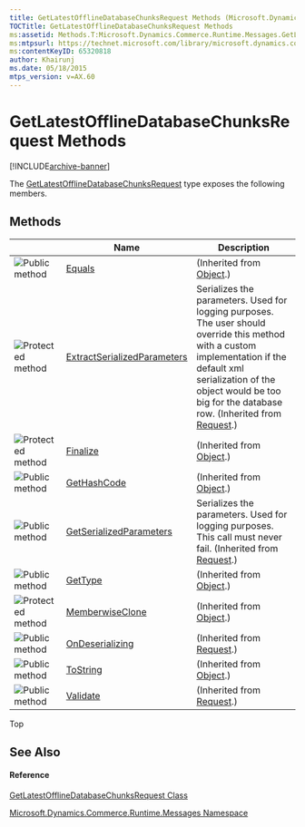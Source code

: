 ```yaml
---
title: GetLatestOfflineDatabaseChunksRequest Methods (Microsoft.Dynamics.Commerce.Runtime.Messages)
TOCTitle: GetLatestOfflineDatabaseChunksRequest Methods
ms:assetid: Methods.T:Microsoft.Dynamics.Commerce.Runtime.Messages.GetLatestOfflineDatabaseChunksRequest
ms:mtpsurl: https://technet.microsoft.com/library/microsoft.dynamics.commerce.runtime.messages.getlatestofflinedatabasechunksrequest_methods(v=AX.60)
ms:contentKeyID: 65320818
author: Khairunj
ms.date: 05/18/2015
mtps_version: v=AX.60
---
```


# GetLatestOfflineDatabaseChunksRequest Methods


[!INCLUDE[archive-banner](includes/archive-banner.md)]

The [GetLatestOfflineDatabaseChunksRequest](getlatestofflinedatabasechunksrequest-class-microsoft-dynamics-commerce-runtime-messages.md) type exposes the following members.

## Methods

<table>
<thead>
<tr class="header">
<th> </th>
<th>Name</th>
<th>Description</th>
</tr>
</thead>
<tbody>
<tr class="odd">
<td><img src="images/Dn987397.pubmethod(en-us,AX.60).gif" title="Public method" alt="Public method" /></td>
<td><a href="https://technet.microsoft.com/library/bsc2ak47(v=ax.60)">Equals</a></td>
<td>(Inherited from <a href="https://technet.microsoft.com/library/e5kfa45b(v=ax.60)">Object</a>.)</td>
</tr>
<tr class="even">
<td><img src="images/Dn987397.protmethod(en-us,AX.60).gif" title="Protected method" alt="Protected method" /></td>
<td><a href="request-extractserializedparameters-method-microsoft-dynamics-commerce-runtime-messages.md">ExtractSerializedParameters</a></td>
<td>Serializes the parameters. Used for logging purposes. The user should override this method with a custom implementation if the default xml serialization of the object would be too big for the database row. (Inherited from <a href="request-class-microsoft-dynamics-commerce-runtime-messages.md">Request</a>.)</td>
</tr>
<tr class="odd">
<td><img src="images/Dn987397.protmethod(en-us,AX.60).gif" title="Protected method" alt="Protected method" /></td>
<td><a href="https://technet.microsoft.com/library/4k87zsw7(v=ax.60)">Finalize</a></td>
<td>(Inherited from <a href="https://technet.microsoft.com/library/e5kfa45b(v=ax.60)">Object</a>.)</td>
</tr>
<tr class="even">
<td><img src="images/Dn987397.pubmethod(en-us,AX.60).gif" title="Public method" alt="Public method" /></td>
<td><a href="https://technet.microsoft.com/library/zdee4b3y(v=ax.60)">GetHashCode</a></td>
<td>(Inherited from <a href="https://technet.microsoft.com/library/e5kfa45b(v=ax.60)">Object</a>.)</td>
</tr>
<tr class="odd">
<td><img src="images/Dn987397.pubmethod(en-us,AX.60).gif" title="Public method" alt="Public method" /></td>
<td><a href="request-getserializedparameters-method-microsoft-dynamics-commerce-runtime-messages.md">GetSerializedParameters</a></td>
<td>Serializes the parameters. Used for logging purposes. This call must never fail. (Inherited from <a href="request-class-microsoft-dynamics-commerce-runtime-messages.md">Request</a>.)</td>
</tr>
<tr class="even">
<td><img src="images/Dn987397.pubmethod(en-us,AX.60).gif" title="Public method" alt="Public method" /></td>
<td><a href="https://technet.microsoft.com/library/dfwy45w9(v=ax.60)">GetType</a></td>
<td>(Inherited from <a href="https://technet.microsoft.com/library/e5kfa45b(v=ax.60)">Object</a>.)</td>
</tr>
<tr class="odd">
<td><img src="images/Dn987397.protmethod(en-us,AX.60).gif" title="Protected method" alt="Protected method" /></td>
<td><a href="https://technet.microsoft.com/library/57ctke0a(v=ax.60)">MemberwiseClone</a></td>
<td>(Inherited from <a href="https://technet.microsoft.com/library/e5kfa45b(v=ax.60)">Object</a>.)</td>
</tr>
<tr class="even">
<td><img src="images/Dn987397.pubmethod(en-us,AX.60).gif" title="Public method" alt="Public method" /></td>
<td><a href="request-ondeserializing-method-microsoft-dynamics-commerce-runtime-messages.md">OnDeserializing</a></td>
<td>(Inherited from <a href="request-class-microsoft-dynamics-commerce-runtime-messages.md">Request</a>.)</td>
</tr>
<tr class="odd">
<td><img src="images/Dn987397.pubmethod(en-us,AX.60).gif" title="Public method" alt="Public method" /></td>
<td><a href="https://technet.microsoft.com/library/7bxwbwt2(v=ax.60)">ToString</a></td>
<td>(Inherited from <a href="https://technet.microsoft.com/library/e5kfa45b(v=ax.60)">Object</a>.)</td>
</tr>
<tr class="even">
<td><img src="images/Dn987397.pubmethod(en-us,AX.60).gif" title="Public method" alt="Public method" /></td>
<td><a href="request-validate-method-microsoft-dynamics-commerce-runtime-messages.md">Validate</a></td>
<td>(Inherited from <a href="request-class-microsoft-dynamics-commerce-runtime-messages.md">Request</a>.)</td>
</tr>
</tbody>
</table>


Top

## See Also

#### Reference

[GetLatestOfflineDatabaseChunksRequest Class](getlatestofflinedatabasechunksrequest-class-microsoft-dynamics-commerce-runtime-messages.md)

[Microsoft.Dynamics.Commerce.Runtime.Messages Namespace](microsoft-dynamics-commerce-runtime-messages-namespace.md)

